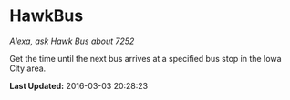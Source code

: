 # HawkBus
*Alexa, ask Hawk Bus about 7252*

Get the time until the next bus arrives at a specified bus stop in the Iowa City area.

**Last Updated:** 2016-03-03 20:28:23